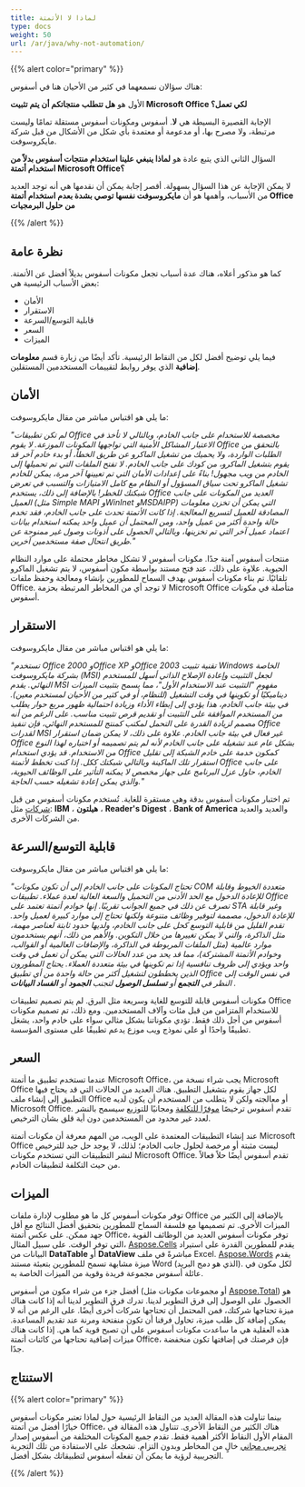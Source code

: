 ```yaml
---
title: لماذا لا الأتمتة
type: docs
weight: 50
url: /ar/java/why-not-automation/
---
```


{{% alert color="primary" %}} 

هناك سؤالان نسمعهما في كثير من الأحيان هنا في أسفوس: 


الأول هو **هل تتطلب منتجاتكم أن يتم تثبيت Microsoft Office لكي تعمل؟** 


الإجابة القصيرة البسيطة هي **لا**. أسفوس ومكونات أسفوس مستقلة تمامًا وليست مرتبطة، ولا مصرح بها، أو مدعومة أو معتمدة بأي شكل من الأشكال من قبل شركة مايكروسوفت. 


السؤال الثاني الذي يتبع عادة هو **لماذا ينبغي علينا استخدام منتجات أسفوس بدلاً من استخدام أتمتة Microsoft Office؟** 


لا يمكن الإجابة عن هذا السؤال بسهولة. أقصر إجابة يمكن أن نقدمها هي أنه توجد العديد من الأسباب، وأهمها هو أن **مايكروسوفت نفسها توصي بشدة بعدم استخدام أتمتة Office من حلول البرمجيات** 

{{% /alert %}} 
## **نظرة عامة**
كما هو مذكور أعلاه، هناك عدة أسباب تجعل مكونات أسفوس بديلاً أفضل عن الأتمتة. بعض الأسباب الرئيسية هي: 

- الأمان
- الاستقرار
- قابلية التوسع/السرعة
- السعر
- الميزات

فيما يلي توضيح أفضل لكل من النقاط الرئيسية. تأكد أيضًا من زيارة قسم **معلومات إضافية** الذي يوفر روابط لتقييمات المستخدمين المستقلين. 
## **الأمان**
ما يلي هو اقتباس مباشر من مقال مايكروسوفت: 


*"لم تكن تطبيقات Office مخصصة للاستخدام على جانب الخادم، وبالتالي لا تأخذ في الاعتبار المشاكل الأمنية التي تواجهها المكونات الموزعة. لا يقوم Office بالتحقق من الطلبات الواردة، ولا يحميك من تشغيل الماكرو عن طريق الخطأ، أو بدء خادم آخر قد يقوم بتشغيل الماكرو، من كودك على جانب الخادم. لا تفتح الملفات التي تم تحميلها إلى الخادم من ويب مجهول! بناءً على إعدادات الأمان التي تم تعيينها آخر مرة، يمكن للخادم تشغيل الماكرو تحت سياق المسؤول أو النظام مع كامل الامتيازات والتسبب في تعرض شبكتك للخطر! بالإضافة إلى ذلك، يستخدم Office العديد من المكونات على جانب العميل (مثل Simple MAPI وWinInet وMSDAIPP) التي يمكن أن تخزن معلومات المصادقة للعميل لتسريع المعالجة. إذا كانت الأتمتة تحدث على جانب الخادم، فقد تخدم حالة واحدة أكثر من عميل واحد، ومن المحتمل أن عميل واحد يمكنه استخدام بيانات اعتماد عميل آخر التي تم تخزينها، وبالتالي الحصول على أذونات وصول غير ممنوحة عن طريق انتحال صفة مستخدمين آخرين."* 


منتجات أسفوس آمنة جدًا. مكونات أسفوس لا تشكل مخاطر محتملة على موارد النظام الحيوية. علاوة على ذلك، عند فتح مستند بواسطة مكون أسفوس، لا يتم تشغيل الماكرو تلقائيًا. تم بناء مكونات أسفوس بهدف السماح للمطورين بإنشاء ومعالجة وحفظ ملفات Office. لا توجد أي من المخاطر المرتبطة بحزمة Microsoft Office متأصلة في مكونات أسفوس. 
## **الاستقرار**
ما يلي هو اقتباس مباشر من مقال مايكروسوفت: 


*"تستخدم Office 2000 وOffice XP وOffice 2003 تقنية تثبيت Windows الخاصة بشركة مايكروسوفت (MSI) لجعل التثبيت وإعادة الإصلاح الذاتي أسهل للمستخدم النهائي. يقدم MSI مفهوم "التثبيت عند الاستخدام الأول"، مما يسمح بتثبيت الميزات ديناميكيًا أو تكوينها في وقت التشغيل (للنظام، أو في كثير من الأحيان لمستخدم معين). في بيئة جانب الخادم، هذا يؤدي إلى إبطاء الأداء وزيادة احتمالية ظهور مربع حوار يطلب من المستخدم الموافقة على التثبيت أو تقديم قرص تثبيت مناسب. على الرغم من أنه مصمم لزيادة القدرة على التحمل لمكتب كمنتج للمستخدم النهائي، فإن تنفيذ Office لقدرات MSI غير فعال في بيئة جانب الخادم. علاوة على ذلك، لا يمكن ضمان استقرار Office بشكل عام عند تشغيله على جانب الخادم لأنه لم يتم تصميمه أو اختباره لهذا النوع من الاستخدام. قد يؤدي استخدام Office كمكون خدمة على خادم الشبكة إلى تقليل استقرار تلك الماكينة وبالتالي شبكتك ككل. إذا كنت تخطط لأتمتة Office على جانب الخادم، حاول عزل البرنامج على جهاز مخصص لا يمكنه التأثير على الوظائف الحيوية، والذي يمكن إعادة تشغيله حسب الحاجة."* 


تم اختبار مكونات أسفوس بدقة وهي مستقرة للغاية. تُستخدم مكونات أسفوس من قبل [شركات](https://about.aspose.com/customers) مثل: **IBM** ، **هيلتون** ، **Reader's Digest** ، **Bank of America** والعديد والعديد من الشركات الأخرى. 
## **قابلية التوسع/السرعة**
ما يلي هو اقتباس مباشر من مقال مايكروسوفت: 


*"تحتاج المكونات على جانب الخادم إلى أن تكون مكونات COM متعددة الخيوط وقابلة للإعادة الدخول مع الحد الأدنى من التحميل والسعة العالية لعدة عملاء. تطبيقات Office تصرف عن ذلك في جميع الجوانب تقريبًا. إنها خوادم أتمتة تعتمد على STA وغير قابلة للإعادة الدخول، مصممة لتوفير وظائف متنوعة ولكنها تحتاج إلى موارد كبيرة لعميل واحد. تقدم القليل من قابلية التوسع كحل على جانب الخادم، ولديها حدود ثابتة لعناصر مهمة، مثل الذاكرة، والتي لا يمكن تغييرها من خلال التكوين. والأهم من ذلك، أنهم يستخدمون موارد عالمية (مثل الملفات المربوطة في الذاكرة، والإضافات العالمية أو القوالب، وخوادم الأتمتة المشتركة)، مما قد يحد من عدد الحالات التي يمكن أن تعمل في وقت واحد ويؤدي إلى ظروف تنافسية إذا تم تكوينها في بيئة متعددة العملاء. يحتاج المطورون الذين يخططون لتشغيل أكثر من حالة واحدة من أي تطبيق Office في نفس الوقت إلى النظر في* ***التجمع*** *أو* ***تسلسل الوصول*** *لتجنب* ***الجمود*** *أو* ***الفساد البيانات*** *.* 


مكونات أسفوس قابلة للتوسع للغاية وسريعة مثل البرق. لم يتم تصميم تطبيقات Office للاستخدام المتزامن من قبل مئات وآلاف المستخدمين. ومع ذلك، تم تصميم مكونات أسفوس من أجل ذلك فقط. تؤدي مكوناتنا بشكل مثالي سواء على خادم واحد، يشغل تطبيقًا واحدًا أو على نموذج ويب موزع يدعم تطبيقًا على مستوى المؤسسة. 
## **السعر**
عندما تستخدم تطبيق ما أتمتة Microsoft Office، يجب شراء نسخة من Microsoft Office لكل جهاز يقوم بتشغيل التطبيق. هناك العديد من الحالات التي قد يحتاج فيها التطبيق إلى إنشاء ملف Office أو معالجته ولكن لا يتطلب من المستخدم أن يكون لديه Microsoft Office. تقدم أسفوس ترخيصًا [موفرًا للتكلفة](https://purchase.aspose.com/) ومجانيًا للتوزيع سيسمح بالنشر لعدد غير محدود من المستخدمين دون أية قلق بشأن الترخيص. 


عند إنشاء التطبيقات المعتمدة على الويب، من المهم معرفة أن مكونات أتمتة Microsoft Office ليست مثبتة أو مرخصة لحلول جانب الخادم؛ لذلك، لا يوجد حل جيد للترخيص لنشر التطبيقات التي تستخدم مكونات Microsoft Office. تقدم أسفوس أيضًا حلاً فعالاً من حيث التكلفة لتطبيقات الخادم. 
## **الميزات**
توفر مكونات أسفوس كل ما هو مطلوب لإدارة ملفات Office بالإضافة إلى الكثير من الميزات الأخرى. تم تصميمها مع فلسفة السماح للمطورين بتحقيق أفضل النتائج مع أقل جهد ممكن. على عكس أتمتة Office، توفر مكونات أسفوس العديد من الوظائف القوية التي توفر الوقت. على سبيل المثال، [Aspose.Cells](https://products.aspose.com/cells/java/) يقدم للمطورين القدرة على استيراد البيانات من **DataTable** أو **DataView** مباشرةً في ملف Excel. [Aspose.Words](https://products.aspose.com/words/java/) يقدم ميزة مشابهة تسمح للمطورين بتعبئة مستند Word (الذي هو دمج البريد). لكل مكون في عائلة أسفوس مجموعة فريدة وقوية من الميزات الخاصة به. 


أفضل جزء من شراء مكون من أسفوس (أو مجموعات مكونات مثل [Aspose.Total](https://products.aspose.com/total/java/)) هو الحصول على الوصول إلى فرق التطوير لدينا. تدرك فرق التطوير لدينا أنه إذا كانت هناك ميزة تحتاجها شركتك، فمن المحتمل أن تحتاجها شركات أخرى أيضًا. على الرغم من أنه لا يمكن إضافة كل طلب ميزة، تحاول فرقنا أن تكون منفتحة ومرنة عند تقديم المساعدة. هذه العقلية هي ما ساعدت مكونات أسفوس على أن تصبح قوية كما هي. إذا كانت هناك ميزات إضافية تحتاجها من كائنات أتمتة Office، فإن فرصتك في إضافتها تكون منخفضة جدًا. 
## **الاستنتاج**
{{% alert color="primary" %}} 

بينما تناولت هذه المقالة العديد من النقاط الرئيسية حول لماذا تعتبر مكونات أسفوس خيارًا أفضل من أتمتة Office، هناك الكثير من النقاط الأخرى. تتناول هذه المقالة في المقام الأول النقاط الأكثر أهمية فقط. تقدم جميع المكونات المختلفة من أسفوس إصدار [تجريبي مجاني](https://downloads.aspose.com/slides/java) خالٍ من المخاطر وبدون التزام. نشجعك على الاستفادة من تلك التجربة التجريبية لرؤية ما يمكن أن تفعله أسفوس لتطبيقاتك بشكل أفضل. 

{{% /alert %}} 